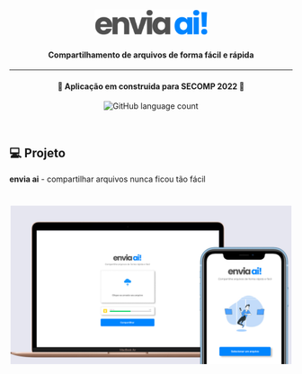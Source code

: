 <h1 align="center">
    <img alt="Login-Page" title="Login-Page" src=".github/logo.png" width="200px" />
    <h4 align="center">Compartilhamento de arquivos de forma fácil e rápida</h4>
    <hr/>
    <h4 align="center"> 
    🚀 Aplicação em construida para SECOMP 2022 🚀
    </h4>
    <p align="center">
    <img alt="GitHub language count" src="https://img.shields.io/badge/react-%2320232a.svg?style=for-the-badge&logo=react&logoColor=%2361DAFB">
    </p>
</h1>
<br/>


## 💻 Projeto

<b>envia ai</b> - compartilhar arquivos nunca ficou tão fácil
<h1 align="center">
    <img alt="Login-Page" title="Login-Page" src=".github/frame.jpg" width="500px" />
</h1>
